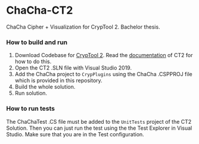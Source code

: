 # ChaCha-CT2
ChaCha Cipher + Visualization for CrypTool 2. Bachelor thesis.

### How to build and run 
1. Download Codebase for [CrypTool 2](https://www.cryptool.org/de/cryptool2). Read the [documentation](https://www.cryptool.org/de/ct2-dokumentation) of CT2 for how to do this.
2. Open the CT2 .SLN file with Visual Studio 2019.
3. Add the ChaCha project to `CrypPlugins` using the ChaCha .CSPPROJ file which is provided in this repository.
4. Build the whole solution.
5. Run solution.

### How to run tests

The ChaChaTest .CS file must be added to the `UnitTests` project of the CT2 Solution. Then you can just run the test using the the Test Explorer in Visual Studio. Make sure that you are in the Test configuration.
